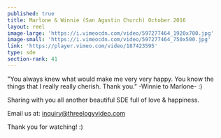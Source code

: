 ```yaml
---
published: true
title: Marlone & Winnie (San Agustin Church) October 2016
layout: reel
image-large: 'https://i.vimeocdn.com/video/597277464_1920x700.jpg'
image-small: 'https://i.vimeocdn.com/video/597277464_750x500.jpg'
link: 'https://player.vimeo.com/video/187423595'
type: sde
section-rank: 41
---
```

"You always knew what would make me very very happy. You know the things that I really really cherish. Thank you." -Winnie to Marlone- :)

Sharing with you all another beautiful SDE full of love & happiness.

Email us at: inquiry@threelogyvideo.com

Thank you for watching! :)
